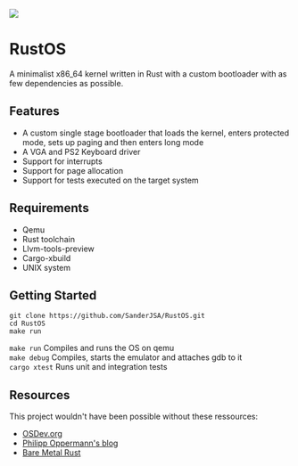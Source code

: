 ![](https://github.com/SanderJSA/RustOS/workflows/Build/badge.svg)
# RustOS

A minimalist x86_64 kernel written in Rust with a custom bootloader with as few dependencies as possible.

## Features

- A custom single stage bootloader that loads the kernel, enters protected mode, sets up paging and then enters long mode
- A VGA and PS2 Keyboard driver
- Support for interrupts
- Support for page allocation
- Support for tests executed on the target system

## Requirements

- Qemu
- Rust toolchain
- Llvm-tools-preview
- Cargo-xbuild
- UNIX system

## Getting Started

```
git clone https://github.com/SanderJSA/RustOS.git
cd RustOS
make run
```

`make run` Compiles and runs the OS on qemu  
`make debug` Compiles, starts the emulator and attaches gdb to it  
`cargo xtest` Runs unit and integration tests  

## Resources

This project wouldn't have been possible without these ressources:
- [OSDev.org](wiki.osdev.org)
- [Philipp Oppermann's blog](os.phil-opp.com)
- [Bare Metal Rust](randomhacks.net/bare-metal-rust)
